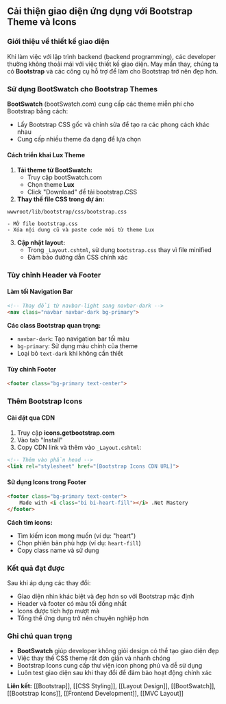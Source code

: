 ## Cải thiện giao diện ứng dụng với Bootstrap Theme và Icons

### Giới thiệu về thiết kế giao diện

Khi làm việc với lập trình backend (backend programming), các developer thường không thoải mái với việc thiết kế giao diện. May mắn thay, chúng ta có **Bootstrap** và các công cụ hỗ trợ để làm cho Bootstrap trở nên đẹp hơn.

### Sử dụng BootSwatch cho Bootstrap Themes

**BootSwatch** (bootSwatch.com) cung cấp các theme miễn phí cho Bootstrap bằng cách:

- Lấy Bootstrap CSS gốc và chỉnh sửa để tạo ra các phong cách khác nhau
- Cung cấp nhiều theme đa dạng để lựa chọn


#### Cách triển khai Lux Theme

1. **Tải theme từ BootSwatch:**
    - Truy cập bootSwatch.com
    - Chọn theme **Lux**
    - Click "Download" để tải bootstrap.CSS
2. **Thay thế file CSS trong dự án:**

```
wwwroot/lib/bootstrap/css/bootstrap.css
```

    - Mở file bootstrap.css
    - Xóa nội dung cũ và paste code mới từ theme Lux
3. **Cập nhật layout:**
    - Trong `_Layout.cshtml`, sử dụng `bootstrap.css` thay vì file minified
    - Đảm bảo đường dẫn CSS chính xác

### Tùy chỉnh Header và Footer

#### Làm tối Navigation Bar

```html
<!-- Thay đổi từ navbar-light sang navbar-dark -->
<nav class="navbar navbar-dark bg-primary">
```

**Các class Bootstrap quan trọng:**

- `navbar-dark`: Tạo navigation bar tối màu
- `bg-primary`: Sử dụng màu chính của theme
- Loại bỏ `text-dark` khi không cần thiết


#### Tùy chỉnh Footer

```html
<footer class="bg-primary text-center">
```


### Thêm Bootstrap Icons

#### Cài đặt qua CDN

1. Truy cập **icons.getbootstrap.com**
2. Vào tab "Install"
3. Copy CDN link và thêm vào `_Layout.cshtml`:
```html
<!-- Thêm vào phần head -->
<link rel="stylesheet" href="[Bootstrap Icons CDN URL]">
```


#### Sử dụng Icons trong Footer

```html
<footer class="bg-primary text-center">
    Made with <i class="bi bi-heart-fill"></i> .Net Mastery
</footer>
```

**Cách tìm icons:**

- Tìm kiếm icon mong muốn (ví dụ: "heart")
- Chọn phiên bản phù hợp (ví dụ: `heart-fill`)
- Copy class name và sử dụng


### Kết quả đạt được

Sau khi áp dụng các thay đổi:

- Giao diện nhìn khác biệt và đẹp hơn so với Bootstrap mặc định
- Header và footer có màu tối đồng nhất
- Icons được tích hợp mượt mà
- Tổng thể ứng dụng trở nên chuyên nghiệp hơn


### Ghi chú quan trọng

- **BootSwatch** giúp developer không giỏi design có thể tạo giao diện đẹp
- Việc thay thế CSS theme rất đơn giản và nhanh chóng
- Bootstrap Icons cung cấp thư viện icon phong phú và dễ sử dụng
- Luôn test giao diện sau khi thay đổi để đảm bảo hoạt động chính xác

**Liên kết:** [[Bootstrap]], [[CSS Styling]], [[Layout Design]], [[BootSwatch]], [[Bootstrap Icons]], [[Frontend Development]], [[MVC Layout]]

